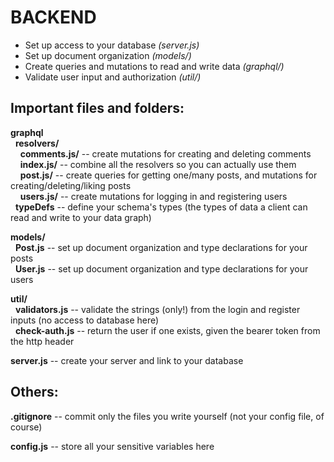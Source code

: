 # BACKEND

* Set up access to your database *(server.js)*
* Set up document organization *(models/)*
* Create queries and mutations to read and write data *(graphql/)*
* Validate user input and authorization *(util/)*


## Important files and folders:

**graphql**\
&nbsp; **resolvers/**\
&nbsp; &nbsp; **comments.js/** -- create mutations for creating and deleting comments\
&nbsp; &nbsp; **index.js/** -- combine all the resolvers so you can actually use them\
&nbsp; &nbsp; **post.js/** -- create queries for getting one/many posts, and mutations for creating/deleting/liking posts\
&nbsp; &nbsp; **users.js/** -- create mutations for logging in and registering users\
&nbsp; **typeDefs** -- define your schema's types (the types of data a client can read and write to your data graph)

**models/**\
&nbsp; **Post.js** -- set up document organization and type declarations for your posts\
&nbsp; **User.js** -- set up document organization and type declarations for your users

**util/**\
&nbsp; **validators.js** -- validate the strings (only!) from the login and register inputs (no access to database here)\
&nbsp; **check-auth.js** -- return the user if one exists, given the bearer token from the http header

**server.js** -- create your server and link to your database


## Others:

**.gitignore** -- commit only the files you write yourself (not your config file, of course)

**config.js** -- store all your sensitive variables here